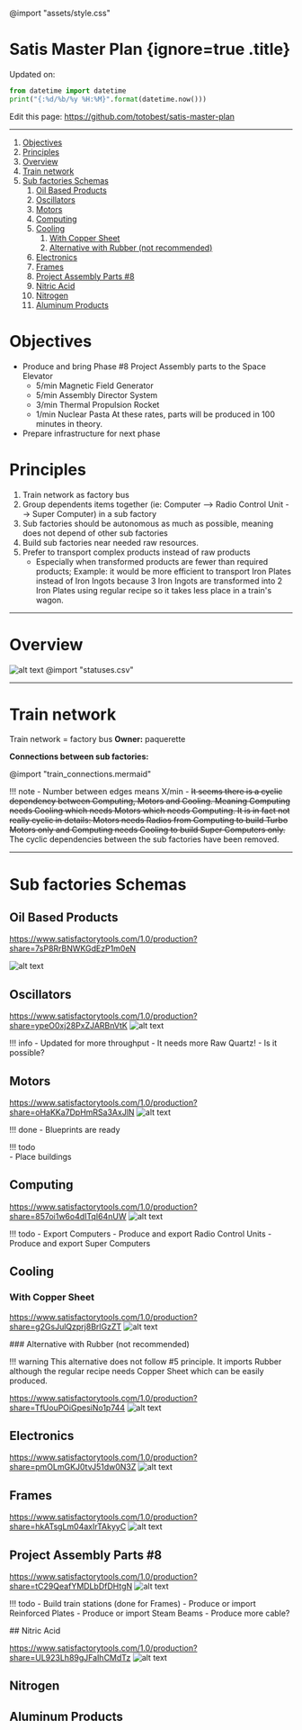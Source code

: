@import "assets/style.css"

# Satis Master Plan  {ignore=true .title}


Updated on:
```python {cmd=true,output="html",hide}
from datetime import datetime
print("{:%d/%b/%y %H:%M}".format(datetime.now()))
```

Edit this page: https://github.com/totobest/satis-master-plan

----




<!-- @import "[TOC]" {cmd="toc" depthFrom=1 depthTo=6 orderedList=true} -->

<!-- code_chunk_output -->

1. [Objectives](#objectives)
2. [Principles](#principles)
3. [Overview](#overview)
4. [Train network](#train-network)
5. [Sub factories Schemas](#sub-factories-schemas)
    1. [Oil Based Products](#oil-based-products)
    2. [Oscillators](#oscillators)
    3. [Motors](#motors)
    4. [Computing](#computing)
    5. [Cooling](#cooling)
        1. [With Copper Sheet](#with-copper-sheet)
        2. [Alternative with Rubber (not recommended)](#alternative-with-rubber-not-recommended)
    6. [Electronics](#electronics)
    7. [Frames](#frames)
    8. [Project Assembly Parts #8](#project-assembly-parts-8)
    9. [Nitric Acid](#nitric-acid)
    10. [Nitrogen](#nitrogen)
    11. [Aluminum Products](#aluminum-products)

<!-- /code_chunk_output -->



# Objectives

- Produce and bring Phase #8 Project Assembly parts to the Space Elevator    
    - 5/min Magnetic Field Generator    
    - 5/min Assembly Director System
    - 3/min Thermal Propulsion Rocket
    - 1/min Nuclear Pasta
    At these rates, parts will be produced in 100 minutes in theory.
- Prepare infrastructure for next phase

# Principles

1) Train network as factory bus
1) Group dependents items together (ie: Computer --> Radio Control Unit --> Super Computer) in a sub factory
1) Sub factories should be autonomous as much as possible, meaning does not depend of other sub factories
1) Build sub factories near needed raw resources.
1) Prefer to transport complex products instead of raw products
    - Especially when transformed products are fewer than required products;
    Example: it would be more efficient to transport Iron Plates instead of Iron Ingots because 3 Iron Ingots are transformed into 2 Iron Plates using regular recipe so it takes less place in a train's wagon.


---

# Overview

![alt text](assets/map_v3.png)
@import "statuses.csv"




---
# Train network

Train network = factory bus
**Owner:** paquerette

**Connections between sub factories:**


@import "train_connections.mermaid"


!!! note
    - Number between edges means X/min
    - ~~It seems there is a cyclic dependency between Computing, Motors and Cooling. Meaning Computing needs Cooling which needs Motors which needs Computing.
    It is in fact not really cyclic in details: Motors needs Radios from Computing to build Turbo Motors only and Computing needs Cooling to build Super Computers only.~~
    The cyclic dependencies between the sub factories have been removed.
    


---

# Sub factories Schemas

## Oil Based Products

https://www.satisfactorytools.com/1.0/production?share=7sP8RrBNWKGdEzP1m0eN

![alt text](assets/oil_v2.png)


## Oscillators

https://www.satisfactorytools.com/1.0/production?share=ypeO0xj28PxZJARBnVtK
![alt text](assets/oscillators_v1.png)

!!! info
    - Updated for more throughput
        - It needs more Raw Quartz!
            - Is it possible?



## Motors

https://www.satisfactorytools.com/1.0/production?share=oHaKKa7DpHmRSa3AxJlN
![alt text](assets/motors_v3.png)

!!! done
    - Blueprints are ready


!!! todo    
    - Place buildings

## Computing

https://www.satisfactorytools.com/1.0/production?share=857oi1w6o4dITqI64nUW
![alt text](assets/computing_v4.png)

!!! todo
    - Export Computers
    - Produce and export Radio Control Units
    - Produce and export Super Computers

## Cooling


### With Copper Sheet

https://www.satisfactorytools.com/1.0/production?share=g2GsJulQzprj8BrlGzZT
![alt text](assets/cooling_v5.png)

### Alternative with Rubber (not recommended)

!!! warning
    This alternative does not follow #5 principle.
    It imports Rubber although the regular recipe needs Copper Sheet which can be easily produced.


https://www.satisfactorytools.com/1.0/production?share=TfUouPOiGpesiNo1p744
![alt text](assets/cooling_v2.png)


## Electronics
https://www.satisfactorytools.com/1.0/production?share=pmOLmGKJ0tvJ51dw0N3Z
![alt text](assets/electronics_v3.png)

## Frames
https://www.satisfactorytools.com/1.0/production?share=hkATsgLm04axIrTAkyyC
![alt text](assets/frames2.png)


## Project Assembly Parts #8
https://www.satisfactorytools.com/1.0/production?share=tC29QeafYMDLbDfDHtgN
![alt text](assets/pap8_v2.png)

!!! todo
    - Build train stations (done for Frames)
    - Produce or import Reinforced Plates
    - Produce or import Steam Beams
    - Produce more cable?


## Nitric Acid

https://www.satisfactorytools.com/1.0/production?share=UL923Lh89gJFaIhCMdTz
![alt text](assets/nitric.png)

## Nitrogen

## Aluminum Products